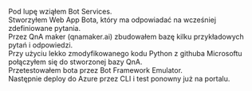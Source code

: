 Pod lupę wziąłem Bot Services.<br/>
Stworzyłem Web App Bota, który ma odpowiadać na wcześniej zdefiniowane pytania.<br/>
Przez QnA maker (qnamaker.ai) zbudowałem bazę kilku przykładowych pytań i odpowiedzi.<br/>
Przy użyciu lekko zmodyfikowanego kodu Python z githuba Microsoftu połączyłem się do stworzonej bazy QnA.<br/>
Przetestowałem bota przez Bot Framework Emulator.<br/>
Następnie deploy do Azure przez CLI i test ponowny już na portalu. <br/>

